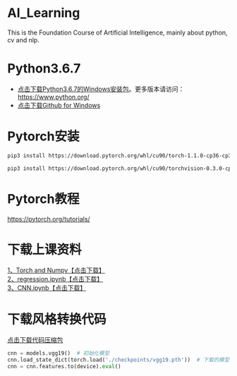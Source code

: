 # AI_Learning
This is the Foundation Course of Artificial Intelligence, mainly about python, cv and nlp.

# Python3.6.7
- [点击下载Python3.6.7的Windows安装包](https://www.python.org/ftp/python/3.6.7/python-3.6.7-amd64.exe)。更多版本请访问：https://www.python.org/
- [点击下载Github for Windows](https://desktop.github.com/)


# Pytorch安装

```bash
pip3 install https://download.pytorch.org/whl/cu90/torch-1.1.0-cp36-cp36m-win_amd64.whl
```    

```bash
pip3 install https://download.pytorch.org/whl/cu90/torchvision-0.3.0-cp36-cp36m-win_amd64.whl
```

# Pytorch教程
https://pytorch.org/tutorials/    

# 下载上课资料

[1、Torch and Numpy](https://github.com/scutcyr/AI_Learning/blob/master/learn_pytorch/1_torch_numpy.ipynb)[【点击下载】](https://raw.githubusercontent.com/scutcyr/AI_Learning/master/learn_pytorch/1_torch_numpy.ipynb)     
[2、regression.ipynb](https://github.com/scutcyr/AI_Learning/blob/master/learn_pytorch/2_regression.ipynb)[【点击下载】](https://raw.githubusercontent.com/scutcyr/AI_Learning/master/learn_pytorch/2_regression.ipynb)    
[3、CNN.ipynb](https://github.com/scutcyr/AI_Learning/blob/master/learn_pytorch/3_CNN.ipynb)[【点击下载】](https://raw.githubusercontent.com/scutcyr/AI_Learning/master/learn_pytorch/3_CNN.ipynb)

# 下载风格转换代码
[点击下载代码压缩包](https://github.com/scutcyr/AI_Learning/raw/master/style_transform/style_transform.rar)

```python
cnn = models.vgg19()  # 初始化模型
cnn.load_state_dict(torch.load('./checkpoints/vgg19.pth'))  # 下载的模型保存的位置
cnn = cnn.features.to(device).eval()
```
